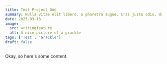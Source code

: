 ```yaml
---
title: Test Project One
summary: Nulla vitae elit libero, a pharetra augue. Cras justo odio, dapibus ac facilisis in, egestas eget quam.
date: 2023-03-16
image:
  src: writingfeature
  alt: A nice picture of a grackle
tags: ['Test', 'Grackle']
draft: false
---
```


Okay, so here's some content.
